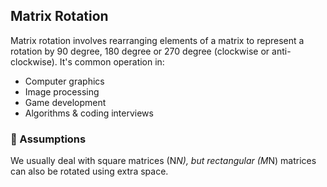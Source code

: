 ## Matrix Rotation

Matrix rotation involves rearranging elements of a matrix to represent a rotation by 90 degree, 180 degree or 270 degree (clockwise or anti-clockwise). It's common operation in:
- Computer graphics
- Image processing
- Game development
- Algorithms & coding interviews

### 📌 Assumptions
We usually deal with square matrices (N*N), but rectangular (M*N) matrices can also be rotated using extra space.